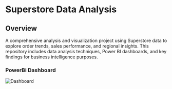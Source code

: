# Superstore Data Analysis

## Overview

A comprehensive analysis and visualization project using Superstore data to explore order trends, sales performance, and regional insights. This repository includes data analysis techniques, Power BI dashboards, and key findings for business intelligence purposes.

### PowerBi Dashboard
![Dashboard](./powebi-dashboard.png)
